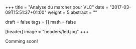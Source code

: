 +++
title    = "Analyse du marcher pour VLC"
date     = "2017-03-09T15:51:37+01:00"
weight   = 5
abstract = ""

draft    = false
tags     = []
math     = false

[header]
    image = "headers/led.jpg"
+++

Comming soon!

